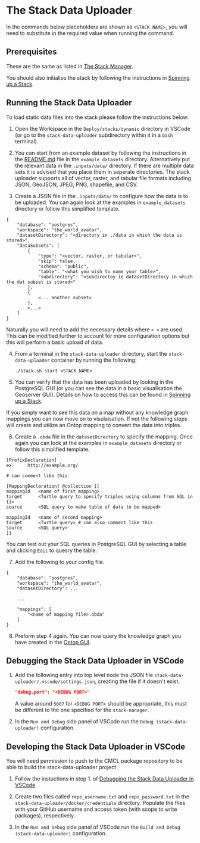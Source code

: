# The Stack Data Uploader

In the commands below placeholders are shown as `<STACK NAME>`, you will need to substitute in the required value when running the command.

## Prerequisites

These are the same as listed in [The Stack Manager](../stack-manager/README.md#prerequisites).

You should also initialise the stack by following the instructions in [Spinning up a Stack](../stack-manager/README.md#spinning-up-a-stack).

## Running the Stack Data Uploader

To load static data files into the stack please follow the instructions below:

1. Open the Workspace in the `Deploy/stacks/dynamic` directory in VSCode (or go to the `stack-data-uploader` subdirectory within it in a `bash` terminal).

2. You can start from an example dataset by following the instructions in the [README.md](../example_datasets/README.md) file in the `example_datasets` directory. Alternatively put the relevant data in the `.inputs/data/` directory. If there are multiple data sets it is advised that you place them in seperate directories. The stack uploader supports all of vector, raster, and tabular file formats including JSON, GeoJSON, JPEG, PNG, shapefile, and CSV.

3. Create a JSON file in the `.inputs/data/` to configure how the data is to be uploaded. You can again look at the examples in `example_datasets` directory or follow this simplified template.
```
{
    "database": "postgres",
    "workspace": "the_world_avatar",
    "datasetDirectory": "<directory in ./data in which the data is stored>",
    "dataSubsets": [
        {
            "type": "<vector, raster, or tabular>",
            "skip": false,
            "schema": "public",
            "table": "<what you wish to name your table>",
            "subdirectory": "<subdirectoy in datasetDirectory in which the dat subset is stored>"
        },
        {
            <... another subset>
        },
        <...>
    ]
}
```
Naturally you will need to add the necessary details where `< >` are used. This can be modified further to account for more configuration options but this will perform a basic upload of data.

4. From a terminal in the `stack-data-uploader` directory, start the `stack-data-uploader` container by running the following:
    ```console
    ./stack.sh start <STACK NAME>
    ```

5. You can verify that the data has been uploaded by looking in the PostgreSQL GUI (or you can see the data in a basic visualisation the Geoserver GUI). Details on how to access this can be found in [Spinning up a Stack](../stack-manager/README.md#spinning-up-a-stack). 

If you simply want to see this data on a map without any knowledge graph mappings you can now move on to visulaisation. If not the following steps will create and utilize an Ontop mapping to convert the data into triples. 

6. Create a `.obda` file in the `datasetDirectory` to specify the mapping. Once again you can look at the examples in `example_datasets` directory or follow this simplified template.

```
[PrefixDeclaration]
ex:     http://example.org/

# can comment like this

[MappingDeclaration] @collection [[
mappingId	<name of first mapping> 
target		<Turtle query to specify triples using columns from SQL in {}> 
source      <SQL query to make table of data to be mapped>

mappingId	<name of second mapping> 
target		<Turtle query> # can also comment like this
source      <SQL query>
]]
```
You can test out your SQL queries in PostgreSQL GUI by selecting a table and clicking `Edit` to quesry the table.

7. Add the following to your config file.
```
{
    "database": "postgres",
    "workspace": "the_world_avatar", 
    "datasetDirectory": ...

    ...

    "mappings": [
        "<name of mapping file>.obda"
    ]
}
```

8. Preform step 4 again. You can now query the knowledge graph you have created in the [Ontop GUI](http://localhost:3838/ontop/ui/).

## Debugging the Stack Data Uploader in VSCode

1. Add the following entry into top level node the JSON file `stack-data-uploader/.vscode/settings.json`, creating the file if it doesn't exist.
    ```json
    "debug.port": "<DEBUG PORT>"
    ```
    A value around `5007` for `<DEBUG PORT>` should be appropriate, this must be different to the one specified for the `stack-manager`.

2. In the `Run and Debug` side panel of VSCode run the `Debug (stack-data-uploader)` configuration.

## Developing the Stack Data Uploader in VSCode

You will need permission to push to the CMCL package repository to be able to build the stack-data-uploader project

1. Follow the instuctions in step 1. of [Debugging the Stack Data Uploader in VSCode](#debugging-the-stack-data-uploader-in-vscode)

2. Create two files called `repo_username.txt` and `repo_password.txt` in the `stack-data-uploader/docker/credentials` directory. Populate the files with your GitHub username and access token (with scope to write packages), respectively.

3. In the `Run and Debug` side panel of VSCode run the `Build and Debug (stack-data-uploader)` configuration.
